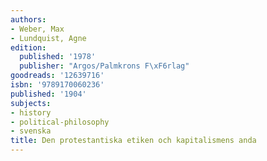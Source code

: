 ```yaml
---
authors:
- Weber, Max
- Lundquist, Agne
edition:
  published: '1978'
  publisher: "Argos/Palmkrons F\xF6rlag"
goodreads: '12639716'
isbn: '9789170060236'
published: '1904'
subjects:
- history
- political-philosophy
- svenska
title: Den protestantiska etiken och kapitalismens anda
---
```


